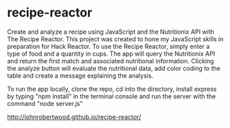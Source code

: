 # recipe-reactor
Create and analyze a recipe using JavaScript and the Nutritionix API with The Recipe Reactor.
This project was created to hone my JavaScript skills in preparation for Hack Reactor.
To use the Recipe Reactor, simply enter a type of food and a quantity in cups.  The app will 
query the Nutritionix API and return the first match and associated nutritional information.
Clicking the analyze button will evaluate the nutritional data, add color coding to the table
and create a message explaining the analysis.  

To run the app locally, clone the repo, cd into the directory, install express by typing "npm install" in the terminal console and run the server with the command "node server.js"

http://johnrobertwood.github.io/recipe-reactor/
